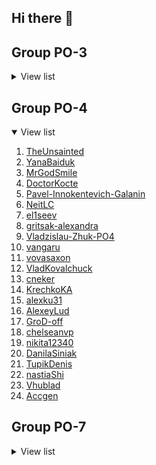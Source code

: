 ## Hi there 👋

<!--

**Here are some ideas to get you started:**

🙋‍♀️ A short introduction - what is your organization all about?
🌈 Contribution guidelines - how can the community get involved?
👩‍💻 Useful resources - where can the community find your docs? Is there anything else the community should know?
🍿 Fun facts - what does your team eat for breakfast?
🧙 Remember, you can do mighty things with the power of [Markdown](https://docs.github.com/github/writing-on-github/getting-started-with-writing-and-formatting-on-github/basic-writing-and-formatting-syntax)
-->

## Group PO-3

<details>
<summary>View list</summary>
  
1. [Kirillanis](https://github.com/Kirillanis)
2. [BlackNord](https://github.com/BlackNord)
3. [MrFraiday](https://github.com/MrFraiday)
4. ...
5. [katelabs](https://github.com/katelabs)
6. [HRenata](https://github.com/HRenata)
7. [VladGorbun](https://github.com/VladGorbun)
8. [GrigoVik](https://github.com/GrigoVik)
9. [leranwork](https://github.com/leranwork)
10. [danuchek](https://github.com/danuchek)
11. ...
12. [nstkvlv](https://github.com/nstkvlv)
13. [fwrs](https://github.com/fwrs)
14. [architect-prog](https://github.com/architect-prog)
15. ...
16. ...
17. ...
18. ...
19. ...
20. ...
21. ...
22. ...
23. ...
24. ...
25. ...
26. ...
27. ...
28. ...

</details>

## Group PO-4

<details open>
<summary>View list</summary>

1. [TheUnsainted](https://github.com/TheUnsainted)
2. [YanaBaiduk](https://github.com/YanaBaiduk)
3. [MrGodSmile](https://github.com/MrGodSmile)
4. [DoctorKocte](https://github.com/DoctorKocte)
5. [Pavel-Innokentevich-Galanin](https://github.com/Pavel-Innokentevich-Galanin)
6. [NeitLC](https://github.com/NeitLC)
7. [el1seev](https://github.com/el1seev)
8. [gritsak-alexandra](https://github.com/gritsak-alexandra)
9. [Vladzislau-Zhuk-PO4](https://github.com/Vladzislau-Zhuk-PO4)
10. [vangaru](https://github.com/vangaru)
11. [vovasaxon](https://github.com/vovasaxon)
12. [VladKovalchuck](https://github.com/VladKovalchuck)
13. [cneker](https://github.com/cneker)
14. [KrechkoKA](https://github.com/KrechkoKA)
15. [alexku31](https://github.com/alexku31)
16. [AlexeyLud](https://github.com/AlexeyLud)
17. [GroD-off](https://github.com/GroD-off)
18. [chelseanvp](https://github.com/chelseanvp)
19. [nikita12340](https://github.com/nikita12340)
20. [DanilaSiniak](https://github.com/DanilaSiniak)
21. [TupikDenis](https://github.com/TupikDenis)
22. [nastiaShi](https://github.com/nastiaShi)
23. [Vhublad](https://github.com/Vhublad)
24. [Accgen](https://github.com/Accgen)
</details>

## Group PO-7


<details>
<summary>View list</summary>

1. [Miraak777](https://github.com/Miraak777)
2. [deazboy](https://github.com/deazboy)
3. [Hirasavskiy](https://github.com/Hirasavskiy)
4. [Markrkl](https://github.com/Markrkl)
5. [Vlasdf](https://github.com/Vlasdf)
6. ...
7. [combo-wombo](https://github.com/combo-wombo)
8. [KrawGleb](https://github.com/KrawGleb)
9. [NeRpi](https://github.com/NeRpi)
10. [AcFalseR20cgen](https://github.com/AcFalseR20cgen)
11. [4500zenja1](https://github.com/4500zenja1)
12. [KirillLobanbambuk](https://github.com/KirillLobanbambuk)
13. [Egorusion](https://github.com/Egorusion)
14. [Otti3](https://github.com/Otti3)
15. [ViktoriyaOlehnovichGameOver](https://github.com/ViktoriyaOlehnovichGameOver)
16. [Bloodielie](https://github.com/Bloodielie), [antonadezhuk](https://github.com/antonadezhuk)
17. [Pe4enjka](https://github.com/Pe4enjka)
18. [mqpanda](https://github.com/mqpanda)
19. [IvanRekun](https://github.com/IvanRekun)
20. [anzhsavst](https://github.com/anzhsavst)
21. [Kotsik23](https://github.com/Kotsik23)
22. [sorryladies](https://github.com/sorryladies)
23. [fofiktel](https://github.com/fofiktel)
24. [DianaFursevich](https://github.com/DianaFursevich)
25. [DmitriyYakimchik](https://github.com/DmitriyYakimchik)
26. [Gdorifun](https://github.com/Gdorifun)
</details>

